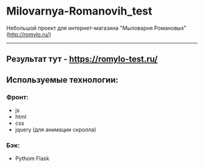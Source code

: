 # Milovarnya-Romanovih_test
Небольшой проект для интернет-магазина "Мыловарня Романовых" (http://romylo.ru/)

---

## Результат тут - https://romylo-test.ru/

## Используемые технологии:
### Фронт:
- js
- html
- css
- jquery (для анимации скролла)
### Бэк:
- Pythom Flask
